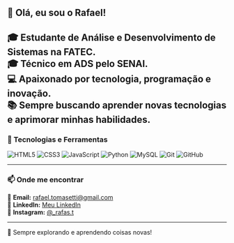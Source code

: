 ## 👋 Olá, eu sou o Rafael!

🎓 Estudante de **Análise e Desenvolvimento de Sistemas** na FATEC.<br>
🎓 Técnico em ADS pelo SENAI.<br>
💻 Apaixonado por tecnologia, programação e inovação.<br>
📚 Sempre buscando aprender novas tecnologias e aprimorar minhas habilidades.
---

### 🚀 Tecnologias e Ferramentas

![HTML5](https://img.shields.io/badge/-HTML5-E34F26?style=flat&logo=html5&logoColor=white)
![CSS3](https://img.shields.io/badge/-CSS3-1572B6?style=flat&logo=css3&logoColor=white)
![JavaScript](https://img.shields.io/badge/-JavaScript-F7DF1E?style=flat&logo=javascript&logoColor=black)
![Python](https://img.shields.io/badge/-Python-3776AB?style=flat&logo=python&logoColor=white)
![MySQL](https://img.shields.io/badge/-MySQL-4479A1?style=flat&logo=mysql&logoColor=white)
![Git](https://img.shields.io/badge/-Git-F05032?style=flat&logo=git&logoColor=white)
![GitHub](https://img.shields.io/badge/-GitHub-181717?style=flat&logo=github&logoColor=white)

---

### 📫 Onde me encontrar

📧 **Email:** [rafael.tomasetti@gmail.com](mailto:rafael.tomasetti@gmail.com)  
💼 **LinkedIn:** [Meu LinkedIn](https://www.linkedin.com/public-profile/settings?trk=d_flagship3_profile_self_view_public_profile)  
📸 **Instagram:** [@_rafas.t](https://www.instagram.com/_rafas.t/)  

---

🚀 Sempre explorando e aprendendo coisas novas!
